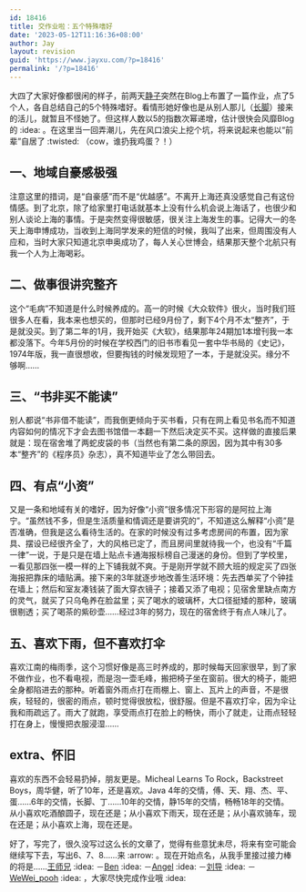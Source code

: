 ```yaml
---
id: 18416
title: 交作业啦：五个特殊嗜好
date: '2023-05-12T11:16:36+08:00'
author: Jay
layout: revision
guid: 'https://www.jayxu.com/?p=18416'
permalink: '/?p=18416'
---
```


<!-- wp:paragraph -->
<p>大四了大家好像都很闲的样子，前两天<a href="http://spaces.msn.com/members/amandatyj/Blog/cns!1pYEfmJ-zTtrAMrwDRvF4RQQ!415.entry">静子</a>突然在Blog上布置了一篇作业，点了5个人，各自总结自己的5个特殊嗜好。看情形她好像也是从别人那儿（<a href="http://spaces.msn.com/members/fjh1119/Blog/cns!1pn-gcwBB4e-APxgToO8FIOw!518.entry">长脚</a>）接来的活儿，就暂且不怪她了。但这样人数以5的指数次幂递增，估计很快会风靡Blog的 :idea: 。在这里当一回弄潮儿，先在风口浪尖上挖个坑，将来说起来也能以“前辈”自居了 :twisted: （cow，谁扔我鸡蛋？！）</p>
<!-- /wp:paragraph -->

<!-- wp:heading -->
<h2 class="wp-block-heading">一、地域自豪感极强</h2>
<!-- /wp:heading -->

<!-- wp:paragraph -->
<p>注意这里的措词，是“自豪感”而不是“优越感”。不离开上海还真没感觉自己有这份情感。到了北京，除了给家里打电话就基本上没有什么机会说上海话了，也很少和别人谈论上海的事情。于是突然变得很敏感，很关注上海发生的事。记得大一的冬天上海申博成功，当收到上海同学发来的短信的时候，我叫了出来，但周围没有人应和，当时大家只知道北京申奥成功了，每人关心世博会，结果那天整个北航只有我一个人为上海喝彩。</p>
<!-- /wp:paragraph -->

<!-- wp:heading -->
<h2 class="wp-block-heading">二、做事很讲究整齐</h2>
<!-- /wp:heading -->

<!-- wp:paragraph -->
<p>这个“毛病”不知道是什么时候养成的。高一的时候《大众软件》很火，当时我们班很多人在看，我本来也想买的，但那时已经9月份了，剩下4个月不太“整齐”，于是就没买。到了第二年的1月，我开始买《大软》，结果那年24期加1本增刊我一本都没落下。今年5月份的时候在学校西门的旧书市看见一套中华书局的《史记》，1974年版，我一直很想收，但要掏钱的时候发现短了一本，于是就没买。缘分不够啊……</p>
<!-- /wp:paragraph -->

<!-- wp:heading -->
<h2 class="wp-block-heading">三、“书非买不能读”</h2>
<!-- /wp:heading -->

<!-- wp:paragraph -->
<p>别人都说“书非借不能读”，而我倒更倾向于买书看，只有在网上看见书名而不知道内容如何的情况下才会去图书馆借一本翻一下然后决定买不买。这样做的直接后果就是：现在宿舍堆了两蛇皮袋的书（当然也有第二条的原因，因为其中有30多本“整齐”的《程序员》杂志），真不知道毕业了怎么带回去。</p>
<!-- /wp:paragraph -->

<!-- wp:heading -->
<h2 class="wp-block-heading">四、有点“小资”</h2>
<!-- /wp:heading -->

<!-- wp:paragraph -->
<p>又是一条和地域有关的嗜好，因为好像“小资”很多情况下形容的是阿拉上海宁。“虽然钱不多，但是生活质量和情调还是要讲究的”，不知道这么解释“小资”是否准确，但我是这么看待生活的。在家的时候没有过多考虑房间的布置，因为家具、摆设已经很齐全了，大的风格已定了，而且房间里就待我一个，也没有“千篇一律”一说，于是只是在墙上贴点卡通海报标榜自己漫迷的身份。但到了学校里，一看见那四张一模一样的上下铺我就不爽。于是刚开学就不顾大班的规定买了四张海报把靠床的墙贴满。接下来的3年就逐步地改善生活环境：先去西单买了个钟挂在墙上；然后和室友凑钱装了面大穿衣镜子；接着又添了电视；见宿舍里缺点南方的灵气，就买了只乌龟养在脸盆里；买了喝水的玻璃杯，大口径挺矮的那种，玻璃很剔透；买了喝茶的紫砂壶……经过3年的努力，现在的宿舍终于有点人味儿了。</p>
<!-- /wp:paragraph -->

<!-- wp:heading -->
<h2 class="wp-block-heading">五、喜欢下雨，但不喜欢打伞</h2>
<!-- /wp:heading -->

<!-- wp:paragraph -->
<p>喜欢江南的梅雨季，这个习惯好像是高三时养成的，那时候每天回家很早，到了家不做作业，也不看电视，而是泡一壶毛峰，搬把椅子坐在窗前。很大的椅子，能把全身都陷进去的那种。听着窗外雨点打在雨棚上、窗上、瓦片上的声音，不是很疾，轻轻的，很密的雨点，顿时觉得很放松，很舒服。但是不喜欢打伞，因为伞让我和雨疏远了。雨大了就跑，享受雨点打在脸上的畅快，雨小了就走，让雨点轻轻打在身上，慢慢把衣服浸湿……</p>
<!-- /wp:paragraph -->

<!-- wp:heading -->
<h2 class="wp-block-heading">extra、怀旧</h2>
<!-- /wp:heading -->

<!-- wp:paragraph -->
<p>喜欢的东西不会轻易扔掉，朋友更是。Micheal Learns To Rock，Backstreet Boys，周华健，听了10年，还是喜欢。Java 4年的交情，傅、天、翔、杰、平、蛋……6年的交情，长脚、丁……10年的交情，静15年的交情，畅畅18年的交情。从小喜欢吃酒酿圆子，现在还是；从小喜欢下雨天，现在还是；从小喜欢骑车，现在还是；从小喜欢上海，现在还是。</p>
<!-- /wp:paragraph -->

<!-- wp:paragraph -->
<p>好了，写完了，很久没写过这么长的文章了，觉得有些意犹未尽，将来有空可能会继续写下去，写出6、7、8……来 :arrow: 。现在开始点名，从我手里接过接力棒的将是……<a href="http://spaces.msn.com/members/wjbaby">王师兄</a> :idea: －<a href="http://spaces.msn.com/members/benzheren">Ben</a> :idea: －<a href="http://spaces.msn.com/members/gufeng1949">Angel</a> :idea: －<a href="http://spaces.msn.com/members/nancybuaa">刘导</a> :idea: －<a href="http://spaces.msn.com/members/hncq">WeWei_pooh</a> :idea: ，大家尽快完成作业哦 :idea:</p>
<!-- /wp:paragraph -->